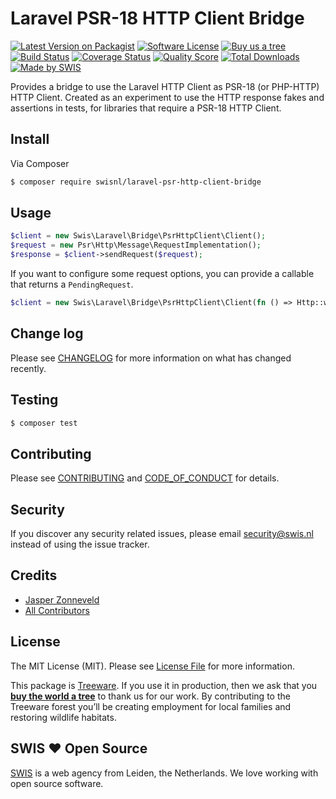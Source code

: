 # Laravel PSR-18 HTTP Client Bridge

[![Latest Version on Packagist][ico-version]][link-packagist]
[![Software License][ico-license]](LICENSE.md)
[![Buy us a tree][ico-treeware]][link-treeware]
[![Build Status][ico-travis]][link-travis]
[![Coverage Status][ico-scrutinizer]][link-scrutinizer]
[![Quality Score][ico-code-quality]][link-code-quality]
[![Total Downloads][ico-downloads]][link-downloads]
[![Made by SWIS][ico-swis]][link-swis]

Provides a bridge to use the Laravel HTTP Client as PSR-18 (or PHP-HTTP) HTTP Client. Created as an experiment to use the HTTP response fakes and assertions in tests, for libraries that require a PSR-18 HTTP Client.

## Install

Via Composer

``` bash
$ composer require swisnl/laravel-psr-http-client-bridge
```

## Usage

``` php
$client = new Swis\Laravel\Bridge\PsrHttpClient\Client();
$request = new Psr\Http\Message\RequestImplementation();
$response = $client->sendRequest($request);
```

If you want to configure some request options, you can provide a callable that returns a `PendingRequest`.

``` php
$client = new Swis\Laravel\Bridge\PsrHttpClient\Client(fn () => Http::withOptions(['proxy' => 'http://localhost:8125']));
```

## Change log

Please see [CHANGELOG](CHANGELOG.md) for more information on what has changed recently.

## Testing

``` bash
$ composer test
```

## Contributing

Please see [CONTRIBUTING](CONTRIBUTING.md) and [CODE_OF_CONDUCT](CODE_OF_CONDUCT.md) for details.

## Security

If you discover any security related issues, please email security@swis.nl instead of using the issue tracker.

## Credits

- [Jasper Zonneveld][link-author]
- [All Contributors][link-contributors]

## License

The MIT License (MIT). Please see [License File](LICENSE.md) for more information.

This package is [Treeware](https://treeware.earth). If you use it in production, then we ask that you [**buy the world a tree**][link-treeware] to thank us for our work. By contributing to the Treeware forest you’ll be creating employment for local families and restoring wildlife habitats.

## SWIS :heart: Open Source

[SWIS][link-swis] is a web agency from Leiden, the Netherlands. We love working with open source software. 

[ico-version]: https://img.shields.io/packagist/v/swisnl/laravel-psr-http-client-bridge.svg?style=flat-square
[ico-license]: https://img.shields.io/badge/license-MIT-brightgreen.svg?style=flat-square
[ico-treeware]: https://img.shields.io/badge/Treeware-%F0%9F%8C%B3-lightgreen.svg?style=flat-square
[ico-travis]: https://img.shields.io/travis/swisnl/laravel-psr-http-client-bridge/master.svg?style=flat-square
[ico-scrutinizer]: https://img.shields.io/scrutinizer/coverage/g/swisnl/laravel-psr-http-client-bridge.svg?style=flat-square
[ico-code-quality]: https://img.shields.io/scrutinizer/g/swisnl/laravel-psr-http-client-bridge.svg?style=flat-square
[ico-downloads]: https://img.shields.io/packagist/dt/swisnl/laravel-psr-http-client-bridge.svg?style=flat-square
[ico-swis]: https://img.shields.io/badge/%F0%9F%9A%80-made%20by%20SWIS-%230737A9.svg?style=flat-square

[link-packagist]: https://packagist.org/packages/swisnl/laravel-psr-http-client-bridge
[link-travis]: https://travis-ci.com/github/swisnl/laravel-psr-http-client-bridge
[link-scrutinizer]: https://scrutinizer-ci.com/g/swisnl/laravel-psr-http-client-bridge/code-structure
[link-code-quality]: https://scrutinizer-ci.com/g/swisnl/laravel-psr-http-client-bridge
[link-downloads]: https://packagist.org/packages/swisnl/laravel-psr-http-client-bridge
[link-treeware]: https://plant.treeware.earth/swisnl/laravel-psr-http-client-bridge
[link-author]: https://github.com/swisnl
[link-contributors]: ../../contributors
[link-swis]: https://www.swis.nl
